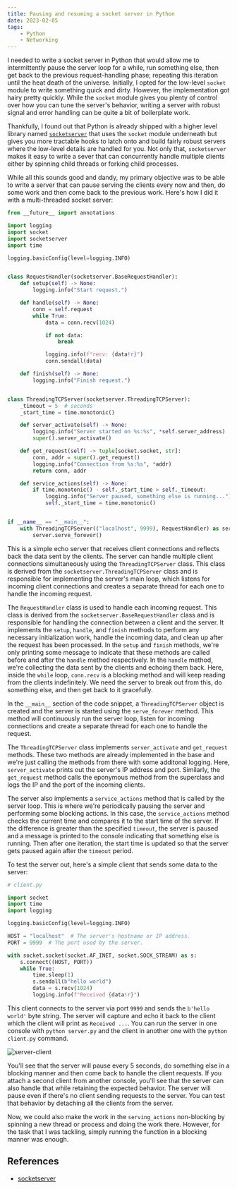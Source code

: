 ```yaml
---
title: Pausing and resuming a socket server in Python
date: 2023-02-05
tags:
    - Python
    - Networking
---
```


I needed to write a socket server in Python that would allow me to intermittently pause
the server loop for a while, run something else, then get back to the previous
request-handling phase; repeating this iteration until the heat death of the universe.
Initially, I opted for the low-level `socket` module to write something quick and
dirty. However, the implementation got hairy pretty quickly. While the `socket` module
gives you plenty of control over how you can tune the server's behavior, writing a
server with robust signal and error handling can be quite a bit of boilerplate work.

Thankfully, I found out that Python is already shipped with a higher level library named
[`socketserver`][socketserver] that uses the `socket` module underneath but gives you
more tractable hooks to latch onto and build fairly robust servers where the low-level
details are handled for you. Not only that, `socketserver` makes it easy to write a
sever that can concurrently handle multiple clients either by spinning child threads or
forking child processes.

While all this sounds good and dandy, my primary objective was to be able to write a
server that can pause serving the clients every now and then, do some work and then come
back to the previous work. Here's how I did it with a multi-threaded socket server:

```python
from __future__ import annotations

import logging
import socket
import socketserver
import time

logging.basicConfig(level=logging.INFO)


class RequestHandler(socketserver.BaseRequestHandler):
    def setup(self) -> None:
        logging.info("Start request.")

    def handle(self) -> None:
        conn = self.request
        while True:
            data = conn.recv(1024)

            if not data:
                break

            logging.info(f"recv: {data!r}")
            conn.sendall(data)

    def finish(self) -> None:
        logging.info("Finish request.")


class ThreadingTCPServer(socketserver.ThreadingTCPServer):
    _timeout = 5  # seconds
    _start_time = time.monotonic()

    def server_activate(self) -> None:
        logging.info("Server started on %s:%s", *self.server_address)
        super().server_activate()

    def get_request(self) -> tuple[socket.socket, str]:
        conn, addr = super().get_request()
        logging.info("Connection from %s:%s", *addr)
        return conn, addr

    def service_actions(self) -> None:
        if time.monotonic() - self._start_time > self._timeout:
            logging.info("Server paused, something else is running...")
            self._start_time = time.monotonic()


if __name__ == "__main__":
    with ThreadingTCPServer(("localhost", 9999), RequestHandler) as server:
        server.serve_forever()
```

This is a simple echo server that receives client connections and reflects back the data
sent by the clients. The server can handle multiple client connections simultaneously
using the `ThreadingTCPServer` class. This class is derived from the
`socketserver.ThreadingTCPServer` class and is responsible for implementing the server's
main loop, which listens for incoming client connections and creates a separate thread
for each one to handle the incoming request.

The `RequestHandler` class is used to handle each incoming request. This class is
derived from the `socketserver.BaseRequestHandler` class and is responsible for handling
the connection between a client and the server. It implements the `setup`, `handle`, and
`finish` methods to perform any necessary initialization work, handle the incoming data,
and clean up after the request has been processed. In the `setup` and `finish` methods,
we're only printing some message to indicate that these methods are called before and
after the `handle` method respectively. In the `handle` method, we're collecting the
data sent by the clients and echoing them back. Here, inside the `while` loop,
`conn.recv` is a blocking method and will keep reading from the clients indefinitely.
We need the server to break out from this, do something else, and then get back to it
gracefully.

In the `__main__` section of the code snippet, a `ThreadingTCPServer` object is created
and the server is started using the `serve_forever` method. This method will
continuously run the server loop, listen for incoming connections and create a separate
thread for each one to handle the request.

The `ThreadingTCPServer` class implements `server_activate` and `get_request` methods.
These two methods are already implemented in the base and we're just calling the methods
from there with some additonal logging. Here, `server_activate` prints out the server's
IP address and port. Similarly, the `get_request` method calls the eponymous method from
the superclass and logs the IP and the port of the incoming clients.

The server also implements a `service_actions` method that is called by the server loop.
This is where we're periodically pausing the server and performing some blocking
actions. In this case, the `service_actions` method checks the current time and compares
it to the start time of the server. If the difference is greater than the specified
`timeout`, the server is paused and a message is printed to the console indicating that
something else is running. Then after one iteration, the start time is updated so that
the server gets paused again after the `timeout` period.

To test the server out, here's a simple client that sends some data to the server:

```python
# client.py

import socket
import time
import logging

logging.basicConfig(level=logging.INFO)

HOST = "localhost"  # The server's hostname or IP address.
PORT = 9999  # The port used by the server.

with socket.socket(socket.AF_INET, socket.SOCK_STREAM) as s:
    s.connect((HOST, PORT))
    while True:
        time.sleep(1)
        s.sendall(b"hello world")
        data = s.recv(1024)
        logging.info(f"Received {data!r}")
```

This client connects to the server via port `9999` and sends the `b'hello world'` byte
string. The server will capture and echo it back to the client which the client will
print as `Received ...`. You can run the server in one console with `python server.py`
and the client in another one with the `python client.py` command.

![server-client][server-client]

You'll see that the server will pause every 5 seconds, do something else in a blocking
manner and then come back to handle the client requests. If you attach a second client
from another console, you'll see that the server can also handle that while retaining
the expected behavior. The server will pause even if there's no client sending requests
to the server. You can test that behavior by detaching all the clients from the server.

Now, we could also make the work in the `serving_actions` non-blocking by spinning a new
thread or process and doing the work there. However, for the task that I was tackling,
simply running the function in a blocking manner was enough.


## References

* [socketserver][socketserver]

[server-client]: https://user-images.githubusercontent.com/30027932/221395153-5044d50e-e12d-45f4-b816-5416f69d0308.png
[socketserver]: https://docs.python.org/3/library/socketserver.html
